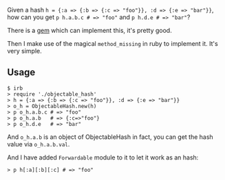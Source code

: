 Given a hash `h = {:a => {:b => {:c => "foo"}}, :d => {:e => "bar"}}`, how can you get `p h.a.b.c # => "foo"` and `p h.d.e # => "bar"`?

There is a [gem](https://github.com/aetherknight/recursive-open-struct) which can implement this, it's pretty good.

Then I make use of the magical `method_missing` in ruby to implement it. It's very simple.

## Usage

```
$ irb
> require './objectable_hash'
> h = {:a => {:b => {:c => "foo"}}, :d => {:e => "bar"}}
> o_h = ObjectableHash.new(h)
> p o_h.a.b.c # => "foo"
> p o_h.a.b   # => {:c=>"foo"}
> p o_h.d.e   # => "bar"
```

And `o_h.a.b` is an object of ObjectableHash in fact, you can get the hash value via `o_h.a.b.val`.

And I have added `Forwardable` module to it to let it work as an hash:

```
> p h[:a][:b][:c] # => "foo"
```
